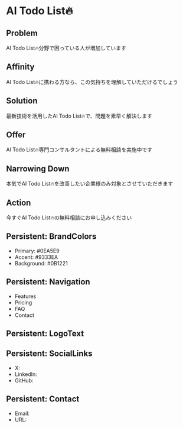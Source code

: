 # AI Todo List🔥

## Problem
AI Todo List🔥分野で困っている人が増加しています

## Affinity
AI Todo List🔥に携わる方なら、この気持ちを理解していただけるでしょう

## Solution
最新技術を活用したAI Todo List🔥で、問題を素早く解決します

## Offer
AI Todo List🔥専門コンサルタントによる無料相談を実施中です

## Narrowing Down
本気でAI Todo List🔥を改善したい企業様のみ対象とさせていただきます

## Action
今すぐAI Todo List🔥の無料相談にお申し込みください

## Persistent: BrandColors
- Primary: #0EA5E9
- Accent: #9333EA
- Background: #0B1221

## Persistent: Navigation
- Features
- Pricing
- FAQ
- Contact

## Persistent: LogoText


## Persistent: SocialLinks
- X: 
- LinkedIn: 
- GitHub: 

## Persistent: Contact
- Email: 
- URL:
